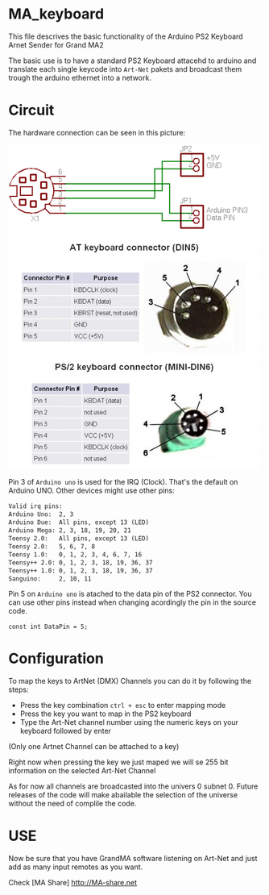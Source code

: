 MA_keyboard
===========

This file descrives the basic functionality of the Arduino PS2 Keyboard Arnet Sender for Grand MA2

The basic use is to have a standard PS2 Keyboard attacehd to arduino and translate each single keycode into `Art-Net` pakets and broadcast them trough the arduino ethernet into a network.

Circuit
=======

The hardware connection can be seen in this picture:

![Arduino Connections](/ps2keyboard_schematic.png "Arduino Connections")
![PS2 Pins](/PS2-pinout.jpg "PS2 Pins")

Pin 3 of `Arduino uno` is used for the IRQ (Clock). That's the default on Arduino UNO. Other devices might use other pins:

    Valid irq pins:
    Arduino Uno:  2, 3
    Arduino Due:  All pins, except 13 (LED)
    Arduino Mega: 2, 3, 18, 19, 20, 21
    Teensy 2.0:   All pins, except 13 (LED)
    Teensy 2.0:   5, 6, 7, 8
    Teensy 1.0:   0, 1, 2, 3, 4, 6, 7, 16
    Teensy++ 2.0: 0, 1, 2, 3, 18, 19, 36, 37
    Teensy++ 1.0: 0, 1, 2, 3, 18, 19, 36, 37
    Sanguino:     2, 10, 11

Pin 5 on `Arduino uno` is atached to the data pin of the PS2 connector. You can use other pins instead when changing acordingly the pin in the source code.

    const int DataPin = 5;


Configuration
=============

To map the keys to ArtNet (DMX) Channels you can do it by following the steps:

* Press the key combination `ctrl + esc` to enter mapping mode
* Press the key you want to map in the PS2 keyboard
* Type the Art-Net channel number using the numeric keys on your keyboard followed by enter

(Only one Artnet Channel can be attached to a key)

Right now when pressing the key we just maped we will se 255 bit information on the selected Art-Net Channel

As for now all channels are broadcasted into the univers 0 subnet 0. Future releases of the code will make abailable the selection of the universe without the need of complile the code.



USE
===

Now be sure that you have GrandMA software listening on Art-Net and just add as many input remotes as you want.

Check [MA Share] http://MA-share.net